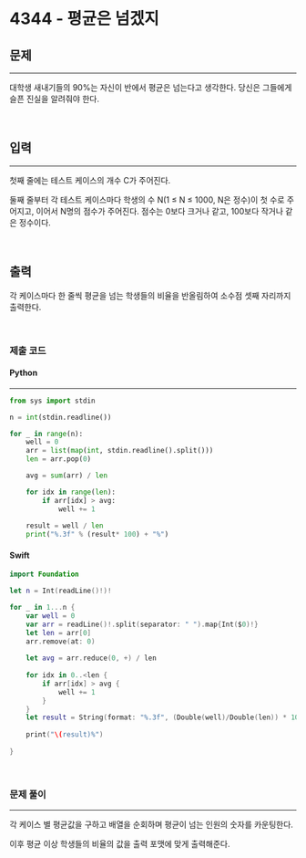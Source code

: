 # 4344 - 평균은 넘겠지

## 문제
---
대학생 새내기들의 90%는 자신이 반에서 평균은 넘는다고 생각한다. 당신은 그들에게 슬픈 진실을 알려줘야 한다.

<br>

## 입력
---
첫째 줄에는 테스트 케이스의 개수 C가 주어진다.

둘째 줄부터 각 테스트 케이스마다 학생의 수 N(1 ≤ N ≤ 1000, N은 정수)이 첫 수로 주어지고, 이어서 N명의 점수가 주어진다. 점수는 0보다 크거나 같고, 100보다 작거나 같은 정수이다.

<br>

## 출력
각 케이스마다 한 줄씩 평균을 넘는 학생들의 비율을 반올림하여 소수점 셋째 자리까지 출력한다.

<br>

### 제출 코드

#### Python
---

```python
from sys import stdin

n = int(stdin.readline())

for _ in range(n):
    well = 0
    arr = list(map(int, stdin.readline().split()))
    len = arr.pop(0)

    avg = sum(arr) / len

    for idx in range(len):
        if arr[idx] > avg:
            well += 1
    
    result = well / len
    print("%.3f" % (result* 100) + "%")

```

#### Swift
```swift
import Foundation

let n = Int(readLine()!)!

for _ in 1...n {
    var well = 0
    var arr = readLine()!.split(separator: " ").map{Int($0)!}
    let len = arr[0]
    arr.remove(at: 0)
       
    let avg = arr.reduce(0, +) / len
    
    for idx in 0..<len {
        if arr[idx] > avg {
            well += 1
        }
    }
    let result = String(format: "%.3f", (Double(well)/Double(len)) * 100)
    
    print("\(result)%")
    
}
```

<br>

### 문제 풀이
---

각 케이스 별 평균값을 구하고 배열을 순회하며 평균이 넘는 인원의 숫자를 카운팅한다.

이후 평균 이상 학생들의 비율의 값을 출력 포맷에 맞게 출력해준다.